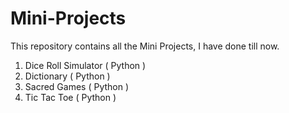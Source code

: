 # Mini-Projects
This repository contains all the Mini Projects, I have done till now.

  1. Dice Roll Simulator  ( Python )
  2. Dictionary           ( Python )
  3. Sacred Games         ( Python )
  4. Tic Tac Toe          ( Python )
